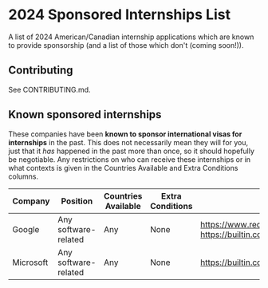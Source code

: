 # 2024 Sponsored Internships List
A list of 2024 American/Canadian internship applications which are known to provide sponsorship (and a list of those which don't (coming soon!)).

## Contributing
See CONTRIBUTING.md.

## Known sponsored internships
These companies have been **known to sponsor international visas for internships** in the past. This does not necessarily mean they will for you, just that it *has* happened in the past more than once, so it should hopefully be negotiable. Any restrictions on who can receive these internships or in what contexts is given in the Countries Available and Extra Conditions columns.

| Company  | Position | Countries Available | Extra Conditions | Source
| ------------- | ------------- | ------------- | ------------- | ------------- |
| Google  | Any software-related  | Any | None | https://www.reddit.com/r/cscareerquestionsEU/comments/xk07if/does_google_sponsor_visas_for_interns_in_euuk/, https://builtin.com/diversity-inclusion/companies-that-sponsor-h1b-visas, many known Waterloo interns
| Microsoft  | Any software-related  | Any | None | https://builtin.com/diversity-inclusion/companies-that-sponsor-h1b-visas, many known Waterloo interns
